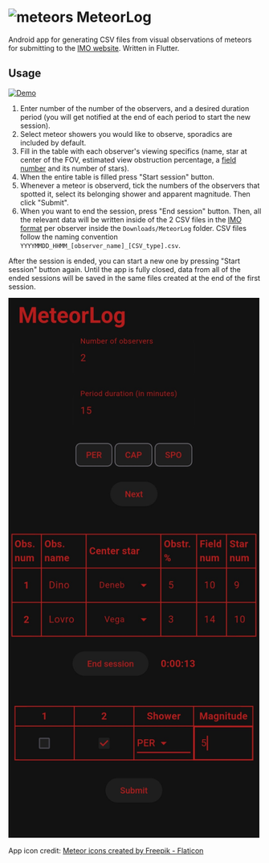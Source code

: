 # <img src="https://cdn-icons-png.flaticon.com/512/1734/1734190.png" alt="meteors" width="25"> MeteorLog

Android app for generating CSV files from visual observations of meteors for submitting to the [IMO website](https://www.imo.net/). Written in Flutter.

## Usage

<a href="https://drive.google.com/file/d/1tCUS53mDc-NVCr0zJO3a8I36iCjgDt8R/view?usp=sharing">![Demo](https://img.shields.io/badge/Demo-4285F4?style=for-the-badge&logo=googledrive&logoColor=white)</a>

1. Enter number of the number of the observers, and a desired duration period (you will get notified at the end of each period to start the new session).
2. Select meteor showers you would like to observe, sporadics are included by default.
3. Fill in the table with each observer's viewing specifics (name, star at center of the FOV, estimated view obstruction percentage, a [field number](https://www.imo.net/observations/methods/visual-observation/major/observation/#table1) and its number of stars).
4. When the entire table is filled press "Start session" button.
5. Whenever a meteor is observerd, tick the numbers of the observers that spotted it, select its belonging shower and apparent magnitude. Then click "Submit".
6. When you want to end the session, press "End session" button. Then, all the relevant data will be written inside of the 2 CSV files in the [IMO format](https://www.imo.net/members/imo_observation/upload_observation_help) per observer inside the `Downloads/MeteorLog` folder. CSV files follow the naming convention `YYYYMMDD_HHMM_[observer_name]_[CSV_type].csv`.

After the session is ended, you can start a new one by pressing "Start session" button again. Until the app is fully closed, data from all of the ended sessions will be saved in the same files created at the end of the first session.

<img src="app_screenshot.jpg" alt="screenshot" width="500">

App icon credit: <a href="https://www.flaticon.com/free-icons/meteor" title="meteor icons">Meteor icons created by Freepik - Flaticon</a>
